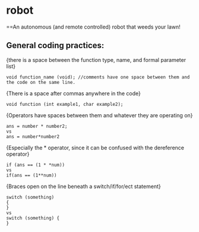 robot
=====

==An autonomous (and remote controlled) robot that weeds your lawn!

General coding practices:
-------------------------
{there is a space between the function type, name, and formal parameter list}

    void function_name (void); //comments have one space between them and the code on the same line.

{There is a space after commas anywhere in the code}

    void function (int example1, char example2);

{Operators have spaces between them and whatever they are operating on}

    ans = number * number2;
    vs
    ans = number*number2

{Especially the * operator, since it can be confused with the dereference operator}

    if (ans == (1 * *num))
    vs
    if(ans == (1**num))

{Braces open on the line beneath a switch/if/for/ect statement}

    switch (something)
    {
    }
    vs
    switch (something) {
    }


